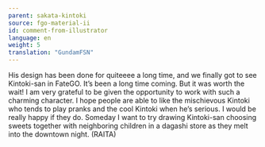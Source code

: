 ```yaml
---
parent: sakata-kintoki
source: fgo-material-ii
id: comment-from-illustrator
language: en
weight: 5
translation: "GundamFSN"
---
```


His design has been done for quiteeee a long time, and we finally got to see Kintoki-san in FateGO. It’s been a long time coming. But it was worth the wait! I am very grateful to be given the opportunity to work with such a charming character. I hope people are able to like the mischievous Kintoki who tends to play pranks and the cool Kintoki when he’s serious. I would be really happy if they do. Someday I want to try drawing Kintoki-san choosing sweets together with neighboring children in a dagashi store as they melt into the downtown night. (RAITA)
